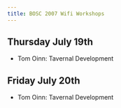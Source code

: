 ```yaml
---
title: BOSC 2007 Wifi Workshops
---
```


Thursday July 19th
------------------

-   Tom Oinn: Tavernal Development

Friday July 20th
----------------

-   Tom Oinn: Tavernal Development

